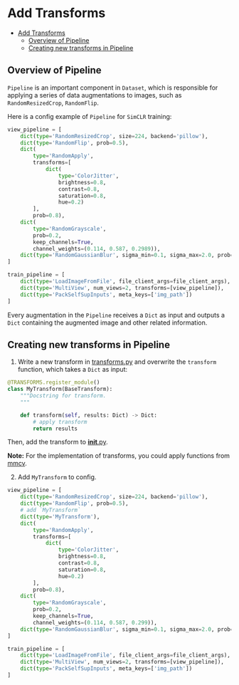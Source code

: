# Add Transforms

- [Add Transforms](#add-transforms)
  - [Overview of Pipeline](#overview-of-pipeline)
  - [Creating new transforms in Pipeline](#creating-new-transforms-in-pipeline)

## Overview of Pipeline

`Pipeline` is an important component in `Dataset`, which is responsible for applying a series of data augmentations to images, such as `RandomResizedCrop`, `RandomFlip`.

Here is a config example of `Pipeline` for `SimCLR` training:

```python
view_pipeline = [
    dict(type='RandomResizedCrop', size=224, backend='pillow'),
    dict(type='RandomFlip', prob=0.5),
    dict(
        type='RandomApply',
        transforms=[
            dict(
                type='ColorJitter',
                brightness=0.8,
                contrast=0.8,
                saturation=0.8,
                hue=0.2)
        ],
        prob=0.8),
    dict(
        type='RandomGrayscale',
        prob=0.2,
        keep_channels=True,
        channel_weights=(0.114, 0.587, 0.2989)),
    dict(type='RandomGaussianBlur', sigma_min=0.1, sigma_max=2.0, prob=0.5),
]

train_pipeline = [
    dict(type='LoadImageFromFile', file_client_args=file_client_args),
    dict(type='MultiView', num_views=2, transforms=[view_pipeline]),
    dict(type='PackSelfSupInputs', meta_keys=['img_path'])
]
```

Every augmentation in the `Pipeline` receives a `Dict` as input and outputs a `Dict` containing the augmented image and other related information.

## Creating new transforms in Pipeline

1. Write a new transform in [transforms.py](https://github.com/open-mmlab/mmselfsup/tree/1.x/mmselfsup/datasets/transforms) and overwrite the `transform` function, which takes a `Dict` as input:

```python
@TRANSFORMS.register_module()
class MyTransform(BaseTransform):
    """Docstring for transform.
    """

    def transform(self, results: Dict) -> Dict:
        # apply transform
        return results
```

Then, add the transform to [__init__.py](https://github.com/open-mmlab/mmselfsup/blob/1.x/mmselfsup/datasets/transforms/__init__.py).

**Note:** For the implementation of transforms, you could apply functions from [mmcv](https://github.com/open-mmlab/mmcv/tree/2.x/mmcv/image).

2. Add `MyTransform` to config.

```python
view_pipeline = [
    dict(type='RandomResizedCrop', size=224, backend='pillow'),
    dict(type='RandomFlip', prob=0.5),
    # add `MyTransform`
    dict(type='MyTransform'),
    dict(
        type='RandomApply',
        transforms=[
            dict(
                type='ColorJitter',
                brightness=0.8,
                contrast=0.8,
                saturation=0.8,
                hue=0.2)
        ],
        prob=0.8),
    dict(
        type='RandomGrayscale',
        prob=0.2,
        keep_channels=True,
        channel_weights=(0.114, 0.587, 0.299)),
    dict(type='RandomGaussianBlur', sigma_min=0.1, sigma_max=2.0, prob=0.5),
]

train_pipeline = [
    dict(type='LoadImageFromFile', file_client_args=file_client_args),
    dict(type='MultiView', num_views=2, transforms=[view_pipeline]),
    dict(type='PackSelfSupInputs', meta_keys=['img_path'])
]
```
